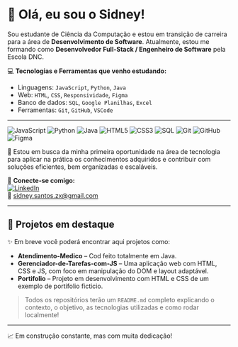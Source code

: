 # 👋 Olá, eu sou o Sidney!

Sou estudante de Ciência da Computação e estou em transição de carreira para a área de **Desenvolvimento de Software**. Atualmente, estou me formando como **Desenvolvedor Full-Stack / Engenheiro de Software** pela Escola DNC.

💻 **Tecnologias e Ferramentas que venho estudando:**  
- Linguagens: `JavaScript`, `Python`, `Java`  
- Web: `HTML`, `CSS`, `Responsividade`, `Figma`  
- Banco de dados: `SQL`, `Google Planilhas`, `Excel`  
- Ferramentas: `Git`, `GitHub`, `VSCode`
---
![JavaScript](https://img.shields.io/badge/-JavaScript-F7DF1E?style=for-the-badge&logo=javascript&logoColor=black)
![Python](https://img.shields.io/badge/-Python-3776AB?style=for-the-badge&logo=python&logoColor=white)
![Java](https://img.shields.io/badge/-Java-007396?style=for-the-badge&logo=java&logoColor=white)
![HTML5](https://img.shields.io/badge/-HTML5-E34F26?style=for-the-badge&logo=html5&logoColor=white)
![CSS3](https://img.shields.io/badge/-CSS3-1572B6?style=for-the-badge&logo=css3&logoColor=white)
![SQL](https://img.shields.io/badge/-SQL-4479A1?style=for-the-badge&logo=mysql&logoColor=white)
![Git](https://img.shields.io/badge/-Git-F05032?style=for-the-badge&logo=git&logoColor=white)
![GitHub](https://img.shields.io/badge/-GitHub-181717?style=for-the-badge&logo=github&logoColor=white)
![Figma](https://img.shields.io/badge/-Figma-F24E1E?style=for-the-badge&logo=figma&logoColor=white)

🚀 Estou em busca da minha primeira oportunidade na área de tecnologia para aplicar na prática os conhecimentos adquiridos e contribuir com soluções eficientes, bem organizadas e escaláveis.

🔗 **Conecte-se comigo:**  
[![LinkedIn](https://img.shields.io/badge/LinkedIn-blue?style=for-the-badge&logo=linkedin)](https://www.linkedin.com/in/sidney-santos-1905441a4/)  
📧 sidney.santos.zx@gmail.com

---

## 📂 Projetos em destaque

✨ Em breve você poderá encontrar aqui projetos como:

- **Atendimento-Medico** – Cod feito totalmente em Java.
- **Gerenciador-de-Tarefas-com-JS** – Uma aplicação web com HTML, CSS e JS, com foco em manipulação do DOM e layout adaptável.
- **Portifolio** – Projeto em desenvolvimento com HTML e CSS de um exemplo de portifolio ficticio.

> Todos os repositórios terão um `README.md` completo explicando o contexto, o objetivo, as tecnologias utilizadas e como rodar localmente!

---

📈 Em construção constante, mas com muita dedicação!
